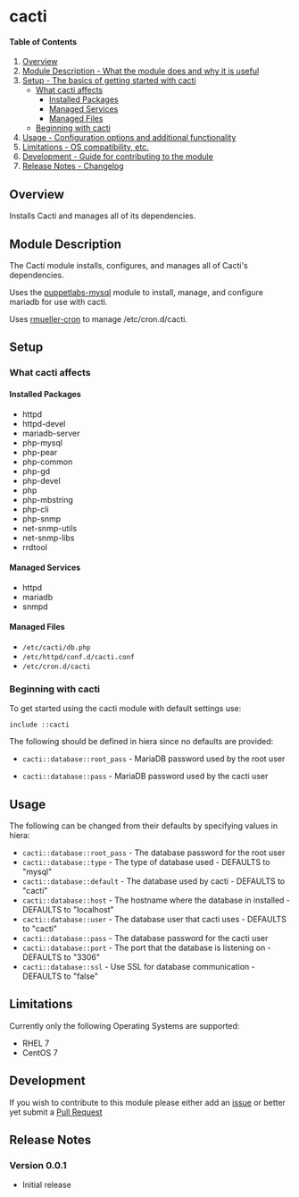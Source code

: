 # cacti

#### Table of Contents

1. [Overview](#overview)
2. [Module Description - What the module does and why it is useful](#module-description)
3. [Setup - The basics of getting started with cacti](#setup)
    * [What cacti affects](#what-cacti-affects)
      * [Installed Packages](#installed-packages)
      * [Managed Services](#managed-services)
      * [Managed Files](#managed-files)
    * [Beginning with cacti](#beginning-with-cacti)
4. [Usage - Configuration options and additional functionality](#usage)
5. [Limitations - OS compatibility, etc.](#limitations)
6. [Development - Guide for contributing to the module](#development)
7. [Release Notes - Changelog](#release-notes)

## Overview

Installs Cacti and manages all of its dependencies.

## Module Description

The Cacti module installs, configures, and manages all of Cacti's dependencies.

Uses the [puppetlabs-mysql](https://github.com/puppetlabs/puppetlabs-mysql) module to install, manage, and configure mariadb for use with cacti.

Uses [rmueller-cron](https://github.com/roman-mueller/rmueller-cron) to manage /etc/cron.d/cacti.


## Setup

### What cacti affects

#### Installed Packages

* httpd
* httpd-devel
* mariadb-server
* php-mysql
* php-pear
* php-common
* php-gd
* php-devel
* php
* php-mbstring
* php-cli
* php-snmp
* net-snmp-utils
* net-snmp-libs
* rrdtool

#### Managed Services

* httpd
* mariadb
* snmpd

#### Managed Files
* `/etc/cacti/db.php`
* `/etc/httpd/conf.d/cacti.conf`
* `/etc/cron.d/cacti`

### Beginning with cacti
To get started using the cacti module with default settings use:

`include ::cacti`

The following should be defined in hiera since no defaults are provided:

* `cacti::database::root_pass` - MariaDB password used by the root user

* `cacti::database::pass` - MariaDB password used by the cacti user

## Usage

The following can be changed from their defaults by specifying values in hiera:

* `cacti::database::root_pass` - The database password for the root user
* `cacti::database::type` - The type of database used - DEFAULTS to "mysql"
* `cacti::database::default` - The database used by cacti - DEFAULTS to "cacti"
* `cacti::database::host` - The hostname where the database in installed - DEFAULTS to "localhost"
* `cacti::database::user` - The database user that cacti uses - DEFAULTS to "cacti"
* `cacti::database::pass` - The database password for the cacti user
* `cacti::database::port` - The port that the database is listening on - DEFAULTS to "3306"
* `cacti::database::ssl` - Use SSL for database communication - DEFAULTS to "false"

## Limitations

Currently only the following Operating Systems are supported:

* RHEL 7
* CentOS 7

## Development

If you wish to contribute to this module please either add an [issue](https://github.com/garrettrowell/puppet-cacti/issues) or better yet submit a [Pull Request](https://github.com/garrettrowell/puppet-cacti/pulls)

## Release Notes

### Version 0.0.1
* Initial release
